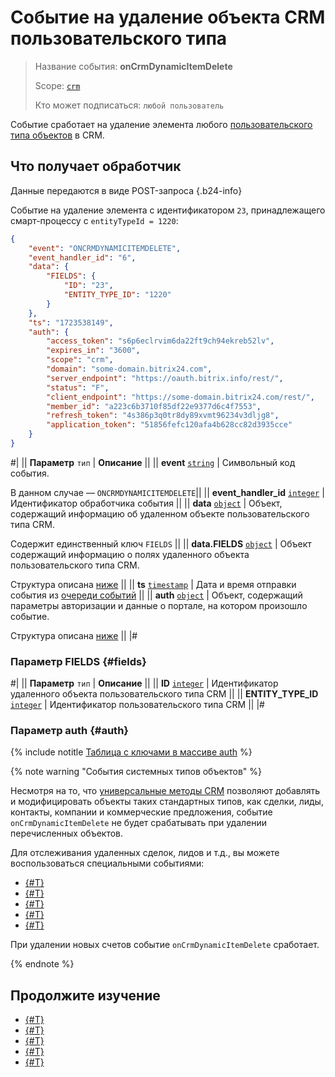 # Событие на удаление объекта CRM пользовательского типа

> Название события: **onCrmDynamicItemDelete**
>
> Scope: [`crm`](../../../scopes/permissions.md)
>
> Кто может подписаться: `любой пользователь`

Событие сработает на удаление элемента любого [пользовательского типа объектов](../user-defined-object-types/index.md) в CRM.

## Что получает обработчик

Данные передаются в виде POST-запроса {.b24-info}

Событие на удаление элемента с идентификатором `23`, принадлежащего смарт-процессу с `entityTypeId = 1220`:

```json
{
    "event": "ONCRMDYNAMICITEMDELETE",
    "event_handler_id": "6",
    "data": {
        "FIELDS": {
            "ID": "23",
            "ENTITY_TYPE_ID": "1220"
        }
    },
    "ts": "1723538149",
    "auth": {
        "access_token": "s6p6eclrvim6da22ft9ch94ekreb52lv",
        "expires_in": "3600",
        "scope": "crm",
        "domain": "some-domain.bitrix24.com",
        "server_endpoint": "https://oauth.bitrix.info/rest/",
        "status": "F",
        "client_endpoint": "https://some-domain.bitrix24.com/rest/",
        "member_id": "a223c6b3710f85df22e9377d6c4f7553",
        "refresh_token": "4s386p3q0tr8dy89xvmt96234v3dljg8",
        "application_token": "51856fefc120afa4b628cc82d3935cce"
    }
}
```

#|
|| **Параметр**
`тип` | **Описание** ||
|| **event**
[`string`][1] | Символьный код события.

В данном случае — `ONCRMDYNAMICITEMDELETE`||
|| **event_handler_id**
[`integer`][1] | Идентификатор обработчика события ||
|| **data**
[`object`][1] | Объект, содержащий информацию об удаленном объекте пользовательского типа CRM.

Содержит единственный ключ `FIELDS` ||
|| **data.FIELDS**
[`object`][1] | Объект содержащий информацию о полях удаленного объекта пользовательского типа CRM.

Структура описана [ниже](#fields) ||
|| **ts**
[`timestamp`][1] | Дата и время отправки события из [очереди событий](../../../events/index.md) ||
|| **auth**
[`object`][1] | Объект, содержащий параметры авторизации и данные о портале, на котором произошло событие.

Структура описана [ниже](#auth) ||
|#

### Параметр FIELDS {#fields}

#|
|| **Параметр**
`тип` | **Описание** ||
|| **ID**
[`integer`][1] | Идентификатор удаленного объекта пользовательского типа CRM ||
|| **ENTITY_TYPE_ID**
[`integer`][1] | Идентификатор пользовательского типа CRM ||
|#

### Параметр auth {#auth}

{% include notitle [Таблица с ключами в массиве auth](../../../../_includes/auth-params-in-events.md) %}

{% note warning "События системных типов объектов" %}

Несмотря на то, что [универсальные методы CRM](../index.md) позволяют добавлять и модифицировать объекты таких стандартных типов, как сделки, лиды, контакты, компании и коммерческие предложения, событие `onCrmDynamicItemDelete` не будет срабатывать при удалении перечисленных объектов.

Для отслеживания удаленных сделок, лидов и т.д., вы можете воспользоваться специальными событиями:

- [{#T}](../../deals/events/on-crm-deal-delete.md)
- [{#T}](../../leads/events/on-crm-lead-delete.md)
- [{#T}](../../contacts/events/on-crm-contact-delete.md)
- [{#T}](../../companies/events/on-crm-company-delete.md)
- [{#T}](../../quote/events/on-crm-quote-delete.md)

При удалении новых счетов событие `onCrmDynamicItemDelete` сработает.

{% endnote %}

## Продолжите изучение

- [{#T}](../../../events/index.md)
- [{#T}](../../../events/event-bind.md)
- [{#T}](index.md)
- [{#T}](on-crm-dynamic-item-add.md)
- [{#T}](on-crm-dynamic-item-update.md)

[1]: ../../../data-types.md
